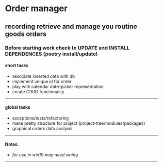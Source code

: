 # Order manager

## recording retrieve and manage you routine goods orders

### Before starting work check to UPDATE and INSTALL DEPENDENCES (poetry install/update)

#### short tasks

- associate inserted data with db
- implement unique id for order
- play with calendar date-picker representation
- create CRUD functionality

---

#### global tasks

- exceptions/tests/refactoring
- make pretty structure for project (project-tree/modules/packages)
- graphical orders data analysis

---

#### Notes:

- _for use in win10 may need xming_

---
